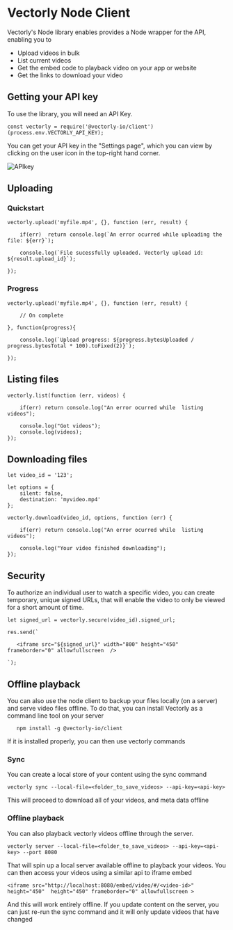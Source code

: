 # Vectorly Node Client

Vectorly's Node library enables provides a Node wrapper for the API, enabling you to

* Upload videos in bulk
* List current videos
* Get the embed code to playback video on your app or website
* Get the links to download your video


## Getting your API key

To use the library, you will need an API Key. 

    const vectorly = require('@vectorly-io/client')(process.env.VECTORLY_API_KEY);
        
You can get your API key in the "Settings page", which you can view by clicking on the user icon in the top-right hand corner. 

![APIkey](https://vectorly.io/docs/img/apikey.png) 



## Uploading


### Quickstart

    vectorly.upload('myfile.mp4', {}, function (err, result) {
    
        if(err)  return console.log(`An error ocurred while uploading the file: ${err}`);
           
        console.log(`File sucessfully uploaded. Vectorly upload id: ${result.upload_id}`);
    
    });
    
### Progress    
  
    vectorly.upload('myfile.mp4', {}, function (err, result) {
    
        // On complete
    
    }, function(progress){
    
        console.log(`Upload progress: ${progress.bytesUploaded / progress.bytesTotal * 100).toFixed(2)}`);
        
    });


## Listing files

    vectorly.list(function (err, videos) {
    
        if(err) return console.log("An error ocurred while  listing videos");
    
        console.log("Got videos");
        console.log(videos);
    });


## Downloading files

    let video_id = '123';
    
    let options = {
        silent: false,
        destination: 'myvideo.mp4'
    }; 
    
    vectorly.download(video_id, options, function (err) {
    
        if(err) return console.log("An error ocurred while  listing videos");
    
        console.log("Your video finished downloading");
    });


## Security

To authorize an individual user to watch a specific video, you can create temporary, unique signed URLs, that will enable the video to only be viewed for a short amount of time.

    let signed_url = vectorly.secure(video_id).signed_url;
    
    res.send(`
    
       <iframe src="${signed_url}" width="800" height="450" frameborder="0" allowfullscreen  />
   
    `);


 ## Offline playback
 
 You can also use the node client to backup your files locally (on a server) and serve video files offline.  To do that, you can install Vectorly as a command line tool on your server
 
       npm install -g @vectorly-io/client
 
 If it is installed properly, you can then use vectorly commands
 
 ### Sync
 You can create a local store of your content using the sync command
 
    vectorly sync --local-file=<folder_to_save_videos> --api-key=<api-key>
    
  This will proceed to download all of your videos, and meta data offline
  
  
### Offline playback

You can also playback vectorly videos offline through the server. 

    vectorly server --local-file=<folder_to_save_videos> --api-key=<api-key> --port 8080

That will spin up a local server available offline to playback your videos. You can then access your videos using a similar api to iframe embed


    <iframe src="http://localhost:8080/embed/video/#/<video-id>"  height="450"  height="450" frameborder="0" allowfullscreen >
    
And this will work entirely offline. If you update content on the server, you can just re-run the sync command and it will only update videos that have changed

